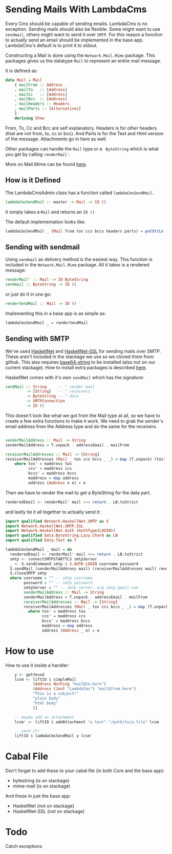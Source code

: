 # Sending Mails With LambdaCms

Every Cms should be capable of sending emails. LambdaCms is no exception. Sending mails should also be flexible. Some might want to use `sendmail`, others might want to send it over `SMTP`. For this reason a function to actually send an email should be implemented in the base app. LambdaCms's default is to print it to stdout.

Constructing a Mail is done using the `Network.Mail.Mime` package. This packages gives us the datatype `Mail` to represent an entire mail message.

It is defined as:

```haskell
data Mail = Mail
    { mailFrom :: Address
    , mailTo   :: [Address]
    , mailCc   :: [Address]
    , mailBcc  :: [Address]
    , mailHeaders :: Headers
    , mailParts :: [Alternatives]
    }
    deriving Show
```

From, To, Cc and Bcc are self explanatory. Headers is for *other* headers (that are not from, to, cc or bcc). And Parts is for the Text and Html version of the message. Attachments go in here as well.

Other packages can handle the `Mail` type or a ` ByteString` which is what you get by calling `renderMail'`.

More on Mail.Mime can be found [here](http://hackage.haskell.org/package/mime-mail-0.4.6/docs/Network-Mail-Mime.html).

## How is it Defined

The LambdaCmsAdmin class has a function called `lambdaCmsSendMail`.
```haskell
lambdaCmsSendMail :: master -> Mail -> IO ()
```
It simply takes a `Mail` and returns an `IO ()`

The default implementation looks like:

```haskell
lambdaCmsSendMail _ (Mail from tos ccs bccs headers parts) = putStrLn -- ...
```

## Sending with sendmail

Using `sendmail` as delivery method is the easiest way. This function is included in the `Network.Mail.Mime` package. All it takes is a rendered message:

```haskell
renderMail' :: Mail -> IO ByteString
sendmail :: ByteString -> IO ()
```
or just do it in one go:

```haskell
renderSendMail :: Mail -> IO ()
```

Implementing this in a base app is as simple as:

```haskell
lambdaCmsSendMail _ = renderSendMail
```


## Sending with SMTP

We've used [HaskellNet](http://hackage.haskell.org/package/HaskellNet) and [HaskellNet-SSL](http://hackage.haskell.org/package/HaskellNet-SSL) for sending mails over SMTP. These aren't included in the stackage we use so we cloned them from github. This also requires [base64-string](http://hackage.haskell.org/package/base64-string) to be installed (also not on our current stackage). How to install extra packages is described [here](https://github.com/lambdacms/lambdacms-core#other-packages).


HaskellNet comes with it's own `sendMail` which has the signature:

```haskell
sendMail :: String     -- ^ sender mail
         -> [String]   -- ^ receivers
         -> ByteString -- ^ data
         -> SMTPConnection
         -> IO ()
```

This doesn't look like what we got from the Mail type at all, so we have to create a few extra functions to make it work. We need to grab the sender's email address from the Address type and do the same for the receivers.

```haskell

senderMailAddress :: Mail -> String
senderMailAddress = T.unpack . addressEmail . mailFrom

receiverMailAddresses :: Mail -> [String]
receiverMailAddresses (Mail _ tos ccs bccs _ _) = map (T.unpack) (tos' ++ ccs' ++ bccs')
    where tos' = maddress tos
          ccs' = maddress ccs
          bccs' = maddress bccs
          maddress = map address
          address (Address n e) = e
```

Then we have to render the mail to get a ByteString for the data part.

```haskell
renderedEmail <- renderMail' mail >>= return . LB.toStrict
```

and lastly tie it all together to actually send it:

```haskell
import qualified Network.HaskellNet.SMTP as S
import Network.HaskellNet.SMTP.SSL
import Network.HaskellNet.Auth (AuthType(LOGIN))
import qualified Data.ByteString.Lazy.Char8 as LB
import qualified Data.Text as T

lambdaCmsSendMail _ mail = do
  renderedEmail <- renderMail' mail >>= return . LB.toStrict
  smtp <- connectSMTPSTARTTLS smtpServer
  _ <- S.sendCommand smtp $ S.AUTH LOGIN username password
  S.sendMail (senderMailAddress mail) (receiverMailAddresses mail) renderedEmail smtp
  S.closeSMTP smtp
  where username = "" -- smtp username
        password = "" -- smtp password
        smtpServer = "" -- smtp server, e/g smtp.gmail.com
        senderMailAddress :: Mail -> String
        senderMailAddress = T.unpack . addressEmail . mailFrom
        receiverMailAddresses :: Mail -> [String]
        receiverMailAddresses (Mail _ tos ccs bccs _ _) = map (T.unpack) (tos' ++ ccs' ++ bccs')
          where tos' = maddress tos
                ccs' = maddress ccs
                bccs' = maddress bccs
                maddress = map address
                address (Address _ e) = e
```

# How to use

How to use it inside a handler:

```haskell
    y <- getYesod
    lcsm <- liftIO $ simpleMail
            (Address Nothing "mail@to.here")
            (Address (Just "LambdaCms") "mail@from.here")
            "This is a subject!"
            "plain body"
            "html body"
            []

    -- maybe add an attachment
    lcsm' <- liftIO $ addAttachment "a text" "/path/to/a.file" lcsm

    -- send it!
    liftIO $ lambdaCmsSendMail y lcsm'

```

# Cabal File

Don't forget to add these to your cabal file (in both Core and the base app):

- bytestring (is on stackage)
- mime-mail (is on stackage)

And these in just the base app:

- HaskellNet (not on stackage)
- HaskellNet-SSL (not on stackage)

# Todo
Catch exceptions
